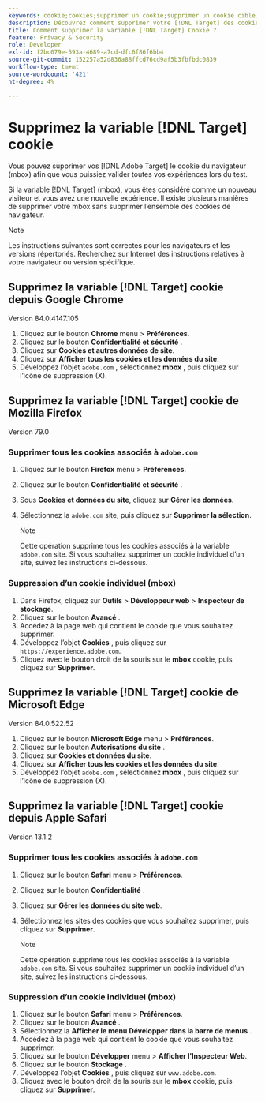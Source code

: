 ```yaml
---
keywords: cookie;cookies;supprimer un cookie;supprimer un cookie cible;google chrome;mozilla firefox;firefox;microsoft edge;safari
description: Découvrez comment supprimer votre [!DNL Target] des cookies de navigateur afin que vous puissiez valider vos expériences.
title: Comment supprimer la variable [!DNL Target] Cookie ?
feature: Privacy & Security
role: Developer
exl-id: f2bc079e-593a-4689-a7cd-dfc6f86f6bb4
source-git-commit: 152257a52d836a88ffcd76cd9af5b3fbfbdc0839
workflow-type: tm+mt
source-wordcount: '421'
ht-degree: 4%

---
```


# Supprimez la variable [!DNL Target] cookie

Vous pouvez supprimer vos [!DNL Adobe Target] le cookie du navigateur (mbox) afin que vous puissiez valider toutes vos expériences lors du test.

Si la variable [!DNL Target] (mbox), vous êtes considéré comme un nouveau visiteur et vous avez une nouvelle expérience. Il existe plusieurs manières de supprimer votre mbox sans supprimer l’ensemble des cookies de navigateur.

>[!NOTE]
>
>Les instructions suivantes sont correctes pour les navigateurs et les versions répertoriés. Recherchez sur Internet des instructions relatives à votre navigateur ou version spécifique.

## Supprimez la variable [!DNL Target] cookie depuis Google Chrome

Version 84.0.4147.105

1. Cliquez sur le bouton **Chrome** menu > **Préférences**.
1. Cliquez sur le bouton **Confidentialité et sécurité** .
1. Cliquez sur **Cookies et autres données de site**.
1. Cliquez sur **Afficher tous les cookies et les données du site**.
1. Développez l’objet `adobe.com` , sélectionnez **mbox** , puis cliquez sur l’icône de suppression (X).

## Supprimez la variable [!DNL Target] cookie de Mozilla Firefox

Version 79.0

### Supprimer tous les cookies associés à `adobe.com`

1. Cliquez sur le bouton **Firefox** menu > **Préférences**.
1. Cliquez sur le bouton **Confidentialité et sécurité** .
1. Sous **Cookies et données du site**, cliquez sur **Gérer les données**.
1. Sélectionnez la `adobe.com` site, puis cliquez sur **Supprimer la sélection**.

   >[!NOTE]
   >
   >Cette opération supprime tous les cookies associés à la variable `adobe.com` site. Si vous souhaitez supprimer un cookie individuel d’un site, suivez les instructions ci-dessous.

### Suppression d’un cookie individuel (mbox)

1. Dans Firefox, cliquez sur **Outils** > **Développeur web** > **Inspecteur de stockage**.
1. Cliquez sur le bouton **Avancé** .
1. Accédez à la page web qui contient le cookie que vous souhaitez supprimer.
1. Développez l’objet **Cookies** , puis cliquez sur `https://experience.adobe.com`.
1. Cliquez avec le bouton droit de la souris sur le **mbox** cookie, puis cliquez sur **Supprimer**.

## Supprimez la variable [!DNL Target] cookie de Microsoft Edge

Version 84.0.522.52

1. Cliquez sur le bouton **Microsoft Edge** menu > **Préférences**.
1. Cliquez sur le bouton **Autorisations du site** .
1. Cliquez sur **Cookies et données du site**.
1. Cliquez sur **Afficher tous les cookies et les données du site**.
1. Développez l’objet `adobe.com` , sélectionnez **mbox** , puis cliquez sur l’icône de suppression (X).

## Supprimez la variable [!DNL Target] cookie depuis Apple Safari

Version 13.1.2

### Supprimer tous les cookies associés à `adobe.com`

1. Cliquez sur le bouton **Safari** menu > **Préférences**.
1. Cliquez sur le bouton **Confidentialité** .
1. Cliquez sur **Gérer les données du site web**.
1. Sélectionnez les sites des cookies que vous souhaitez supprimer, puis cliquez sur **Supprimer**.

   >[!NOTE]
   >
   >Cette opération supprime tous les cookies associés à la variable `adobe.com` site. Si vous souhaitez supprimer un cookie individuel d’un site, suivez les instructions ci-dessous.

### Suppression d’un cookie individuel (mbox)

1. Cliquez sur le bouton **Safari** menu > **Préférences**.
1. Cliquez sur le bouton **Avancé** .
1. Sélectionnez la **Afficher le menu Développer dans la barre de menus** .
1. Accédez à la page web qui contient le cookie que vous souhaitez supprimer.
1. Cliquez sur le bouton **Développer** menu > **Afficher l’Inspecteur Web**.
1. Cliquez sur le bouton **Stockage** .
1. Développez l’objet **Cookies** , puis cliquez sur `www.adobe.com`.
1. Cliquez avec le bouton droit de la souris sur le **mbox** cookie, puis cliquez sur **Supprimer**.
